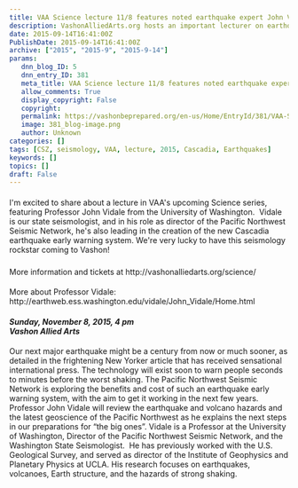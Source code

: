 ```yaml
---
title: VAA Science lecture 11/8 features noted earthquake expert John Vidale
description: VashonAlliedArts.org hosts an important lecturer on earthquakes, coming to Vashon in November. 
date: 2015-09-14T16:41:00Z
PublishDate: 2015-09-14T16:41:00Z
archive: ["2015", "2015-9", "2015-9-14"]
params:
   dnn_blog_ID: 5
   dnn_entry_ID: 381
   meta_title: VAA Science lecture 11/8 features noted earthquake expert John Vidale
   allow_comments: True
   display_copyright: False
   copyright: 
   permalink: https://vashonbeprepared.org/en-us/Home/EntryId/381/VAA-Science-lecture-11-8-features-noted-earthquake-expert-John-Vidale
   image: 381_blog-image.png
   author: Unknown
categories: []
tags: [CSZ, seismology, VAA, lecture, 2015, Cascadia, Earthquakes]
keywords: []
topics: []
draft: False
---
```


<h4><em></em></h4>
<h4><em></em></h4>
<h4><em></em></h4>
<h4><em></em></h4>
<h4><em></em></h4>
<h4><em></em></h4>
<h4><em></em></h4>
<h4><em></em></h4>
<h4><em></em></h4>
<h4><em></em></h4>
<h4><em></em></h4>
<h4><em></em></h4>
<h4><em></em></h4>
<h4></h4>
<p style="text-align: left;">I'm excited to share about a lecture in VAA's upcoming Science series, featuring Professor John Vidale from the University of Washington.&nbsp; Vidale is our state seismologist, and in his role as director of the Pacific Northwest Seismic Network, he's also leading in the creation of the new Cascadia earthquake early warning system. We're very lucky to have this seismology rockstar coming to Vashon!</p>
<h3>  </h3>
<p style="text-align: left;">More information and tickets at http://vashonalliedarts.org/science/&nbsp;</p>
<h4></h4>
<p>More about Professor Vidale: http://earthweb.ess.washington.edu/vidale/John_Vidale/Home.html&nbsp; </p>
<h4><em>Sunday, November 8, 2015, 4 pm<br />
Vashon Allied Arts</em></h4>
<p>Our next major earthquake might be a century from now or much sooner, as detailed in the frightening New Yorker article that has received sensational international press. The technology will exist soon to warn people seconds to minutes before the worst shaking. The Pacific Northwest Seismic Network is exploring the benefits and cost of such an earthquake early warning system, with the aim to get it working in the next few years. Professor John&nbsp;Vidale&nbsp;will review the earthquake and volcano hazards and the latest geoscience of the Pacific Northwest as he explains the next steps in our preparations for &ldquo;the big ones&rdquo;. Vidale&nbsp;is a Professor at the University of Washington, Director of the Pacific Northwest Seismic Network, and the Washington State Seismologist.&nbsp; He has previously worked with the U.S. Geological Survey, and served as director of the Institute of Geophysics and Planetary Physics at UCLA. His research focuses on earthquakes, volcanoes, Earth structure, and the hazards of strong shaking.</p>
